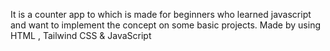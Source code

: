 It is a counter app to which is made for beginners who learned javascript and want to implement the concept on some basic projects.
Made by using HTML , Tailwind CSS & JavaScript
